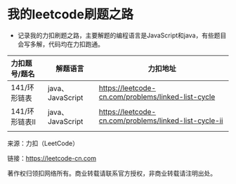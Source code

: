 # 我的leetcode刷题之路

* 记录我的力扣刷题之路，主要解题的编程语言是JavaScript和java，有些题目会写多解，代码均在力扣跑通。



| 力扣题号/题名  | 解题语言         | 力扣地址                                              |
| :------------- | ---------------- | ----------------------------------------------------- |
| 141/环形链表   | java、JavaScript | https://leetcode-cn.com/problems/linked-list-cycle    |
| 141/环形链表II | java、JavaScript | https://leetcode-cn.com/problems/linked-list-cycle-ii |
|                |                  |                                                       |









来源：力扣（LeetCode）

链接：https://leetcode-cn.com

著作权归领扣网络所有。商业转载请联系官方授权，非商业转载请注明出处。